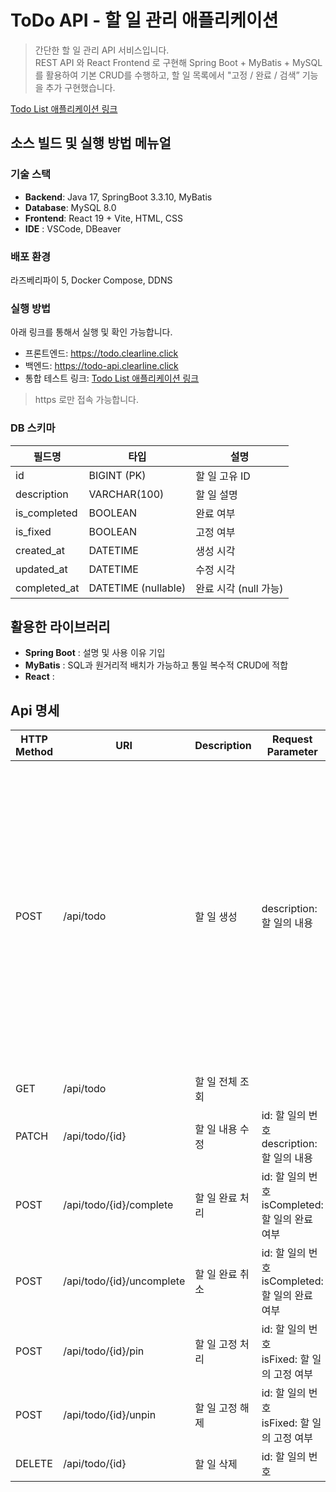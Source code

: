 # ToDo API - 할 일 관리 애플리케이션


> 간단한 할 일 관리 API 서비스입니다.<br/>
> REST API 와 React Frontend 로 구현해 Spring Boot + MyBatis + MySQL 를 활용하여 기본 CRUD를 수행하고, 할 일 목록에서 "고정 / 완료 / 검색” 기능을 추가 구현했습니다.

[Todo List 애플리케이션 링크](https://todo.clearline.click)


## 소스 빌드 및 실행 방법 메뉴얼

### 기술 스택

- **Backend**: Java 17, SpringBoot 3.3.10, MyBatis
- **Database**: MySQL 8.0
- **Frontend**: React 19 + Vite, HTML, CSS
- **IDE** : VSCode, DBeaver


### 배포 환경

라즈베리파이 5, Docker Compose, DDNS

### 실행 방법

아래 링크를 통해서 실행 및 확인 가능합니다.
- 프론트엔드: https://todo.clearline.click
- 백엔드: https://todo-api.clearline.click
- 통합 테스트 링크: [Todo List 애플리케이션 링크](https://todo.clearline.click)
> https 로만 접속 가능합니다.

### DB 스키마

| 필드명          | 타입              | 설명                |
|----------------|------------------|---------------------|
| id             | BIGINT (PK)      | 할 일 고유 ID       |
| description    | VARCHAR(100)     | 할 일 설명          |
| is_completed   | BOOLEAN           | 완료 여부           |
| is_fixed       | BOOLEAN           | 고정 여부           |
| created_at     | DATETIME          | 생성 시각           |
| updated_at     | DATETIME          | 수정 시각           |
| completed_at   | DATETIME (nullable) | 완료 시각 (null 가능) |


## 활용한 라이브러리 

- **Spring Boot** : 설명 및 사용 이유 기입
- **MyBatis** : SQL과 원거리적 배치가 가능하고 통일 복수적 CRUD에 적합
- **React** : 


## Api 명세

| HTTP Method | URI                       | Description | Request Parameter                      | Response                                                                                                                                                                                                                                                                    |
|-------------|---------------------------|-------------|----------------------------------------|-----------------------------------------------------------------------------------------------------------------------------------------------------------------------------------------------------------------------------------------------------------------------------|
| POST        | /api/todo                 | 할 일 생성      | description: 할 일의 내용                   | id (number): 할 일 고유 ID<br>description (string): 할 일 내용<br>isCompleted (boolean): 완료 여부 (true: 완료됨 / false: 미완료)<br>isFixed (boolean): 고정 여부 (true: 고정됨 / false: 일반)<br>createdAt (string): 생성 시각 (예: 2025-04-20T20:03:00)<br>completedAt (string | null): 완료 시각, 미완료 시 null |
| GET         | /api/todo                 | 할 일 전체 조회   |                                        | 이하 동일                                                                                                                                                                                                                                                                       |
| PATCH       | /api/todo/{id}            | 할 일 내용 수정   | id: 할 일의 번호<br>description: 할 일의 내용    | 이하 동일                                                                                                                                                                                                                                                                       |
| POST        | /api/todo/{id}/complete   | 할 일 완료 처리   | id: 할 일의 번호<br>isCompleted: 할 일의 완료 여부 | 이하 동일                                                                                                                                                                                                                                                                       |
| POST        | /api/todo/{id}/uncomplete | 할 일 완료 취소   | id: 할 일의 번호<br>isCompleted: 할 일의 완료 여부 | 이하 동일                                                                                                                                                                                                                                                                       |
| POST        | /api/todo/{id}/pin        | 할 일 고정 처리   | id: 할 일의 번호<br>isFixed: 할 일의 고정 여부     | 이하 동일                                                                                                                                                                                                                                                                       |
| POST        | /api/todo/{id}/unpin      | 할 일 고정 해제   | id: 할 일의 번호<br>isFixed: 할 일의 고정 여부     | 이하 동일                                                                                                                                                                                                                                                                       |
| DELETE      | /api/todo/{id}            | 할 일 삭제      | id: 할 일의 번호                            | 이하 동일                                                                                                                                                                                                                                                                       |
